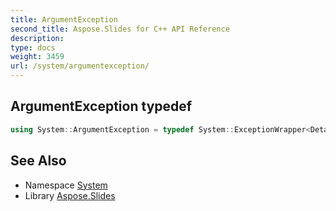 ```yaml
---
title: ArgumentException
second_title: Aspose.Slides for C++ API Reference
description: 
type: docs
weight: 3459
url: /system/argumentexception/
---
```

## ArgumentException typedef




```cpp
using System::ArgumentException = typedef System::ExceptionWrapper<Details_ArgumentException >
```

## See Also

* Namespace [System](../)
* Library [Aspose.Slides](../../)